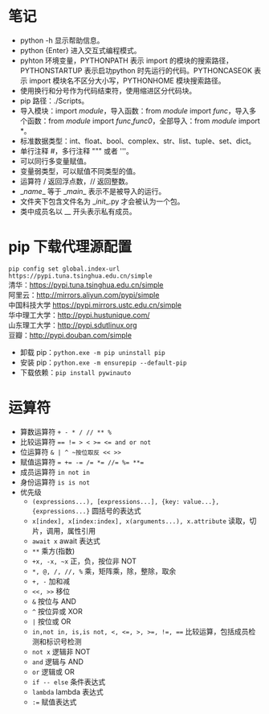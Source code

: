 # 笔记

- python -h 显示帮助信息。
- python {Enter} 进入交互式编程模式。
- pyhton 环境变量，PYTHONPATH 表示 import 的模块的搜索路径，PYTHONSTARTUP 表示启功python 时先运行的代码。PYTHONCASEOK 表示 import 模块名不区分大小写，PYTHONHOME 模块搜索路径。
- 使用换行和分号作为代码结束符，使用缩进区分代码块。
- pip 路径：./Scripts。
- 导入模块：import *module*，导入函数：from *module* import *func*，导入多个函数：from *module* import *func*,*func0*，全部导入：from *module* import *。
- 标准数据类型：int、float、bool、complex、str、list、tuple、set、dict。
- 单行注释 #，多行注释 """ 或者 '''。
- 可以同行多变量赋值。
- 变量弱类型，可以赋值不同类型的值。
- 运算符 / 返回浮点数，// 返回整数。
- \__name__ 等于 \__main__ 表示不是被导入的运行。
- 文件夹下包含文件名为 \__init__.py 才会被认为一个包。
- 类中成员名以 __ 开头表示私有成员。

# pip 下载代理源配置

`pip config set global.index-url https://pypi.tuna.tsinghua.edu.cn/simple`  
清华：https://pypi.tuna.tsinghua.edu.cn/simple  
阿里云：http://mirrors.aliyun.com/pypi/simple  
中国科技大学 https://pypi.mirrors.ustc.edu.cn/simple  
华中理工大学：http://pypi.hustunique.com/  
山东理工大学：http://pypi.sdutlinux.org   
豆瓣：http://pypi.douban.com/simple  

- 卸载 pip：`python.exe -m pip uninstall pip`
- 安装 pip：`python.exe -m ensurepip --default-pip`
- 下载依赖：`pip install pywinauto`

# 运算符

- 算数运算符 `+ - * / // ** %`
- 比较运算符 `== != > < >= <= and or not`
- 位运算符 `& | ^ ~按位取反 << >>`
- 赋值运算符 `= += -= /= *= //= %= **=`
- 成员运算符 `in not in`
- 身份运算符 `is is not `
- 优先级
    - `(expressions...), [expressions...], {key: value...}, {expressions...}` 圆括号的表达式
    - `x[index], x[index:index], x(arguments...), x.attribute` 读取，切片，调用，属性引用
    - `await x`	await 表达式
    - `**` 乘方(指数)
    - `+x, -x, ~x` 正，负，按位非 NOT
    - `*, @, /, //, %` 乘，矩阵乘，除，整除，取余
    - `+, -` 加和减
    - `<<, >>` 移位
    - `&` 按位与 AND
    - `^` 按位异或 XOR
    - `|` 按位或 OR
    - `in,not in, is,is not, <, <=, >, >=, !=, ==` 比较运算，包括成员检测和标识号检测
    - `not x` 逻辑非 NOT
    - `and` 逻辑与 AND
    - `or` 逻辑或 OR
    - `if -- else` 条件表达式
    - `lambda` lambda 表达式
    - `:=` 赋值表达式
